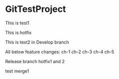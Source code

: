 # GitTestProject

This is test1

This is hotfix

This is test2 in Develop branch

All below feature changes:
ch-1
ch-2
ch-3
ch-4
ch-5

Release branch hotfix1 and 2

test merge1